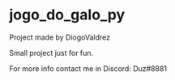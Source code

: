 # jogo_do_galo_py
Project made by DiogoValdrez

Small project just for fun.

For more info contact me in Discord: Duz#8881
